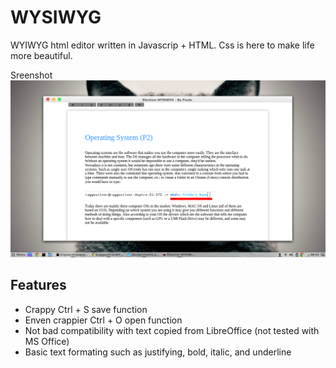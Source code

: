 # WYSIWYG

WYIWYG html editor written in Javascrip + HTML. Css is here to make life more beautiful.


Sreenshot ![Alt Text](image.png)

## Features

* Crappy Ctrl + S save function
* Enven crappier Ctrl + O open function
* Not bad compatibility with text copied from LibreOffice (not tested with MS Office)
* Basic text formating such as justifying, bold, italic, and underline
